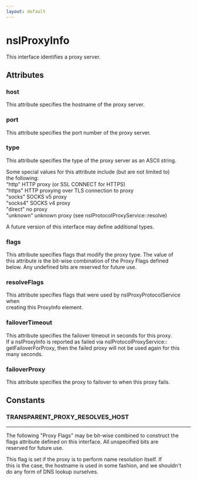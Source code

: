 ```yaml
---
layout: default
---
```


# nsIProxyInfo #
  
This interface identifies a proxy server.  
  

## Attributes ##

### host ###
  
This attribute specifies the hostname of the proxy server.  
  

### port ###
  
This attribute specifies the port number of the proxy server.  
  

### type ###
  
This attribute specifies the type of the proxy server as an ASCII string.  
  
Some special values for this attribute include (but are not limited to)  
the following:  
  "http"     HTTP proxy (or SSL CONNECT for HTTPS)  
  "https"    HTTP proxying over TLS connection to proxy  
  "socks"    SOCKS v5 proxy  
  "socks4"   SOCKS v4 proxy  
  "direct"   no proxy  
  "unknown"  unknown proxy (see nsIProtocolProxyService::resolve)  
  
A future version of this interface may define additional types.  
  

### flags ###
  
This attribute specifies flags that modify the proxy type.  The value of  
this attribute is the bit-wise combination of the Proxy Flags defined  
below.  Any undefined bits are reserved for future use.  
  

### resolveFlags ###
  
This attribute specifies flags that were used by nsIProxyProtocolService when  
creating this ProxyInfo element.   
  

### failoverTimeout ###
  
This attribute specifies the failover timeout in seconds for this proxy.  
If a nsIProxyInfo is reported as failed via nsIProtocolProxyService::  
getFailoverForProxy, then the failed proxy will not be used again for this  
many seconds.  
  

### failoverProxy ###
  
This attribute specifies the proxy to failover to when this proxy fails.  
  

## Constants ##

### TRANSPARENT_PROXY_RESOLVES_HOST ###
************************************************************************  
The following "Proxy Flags" may be bit-wise combined to construct the  
flags attribute defined on this interface.  All unspecified bits are  
reserved for future use.  
  
  
This flag is set if the proxy is to perform name resolution itself.  If  
this is the case, the hostname is used in some fashion, and we shouldn't  
do any form of DNS lookup ourselves.  
  
